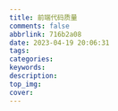 ```yaml
---
title: 前端代码质量
comments: false
abbrlink: 716b2a08
date: 2023-04-19 20:06:31
tags:
categories:
keywords:
description:
top_img:
cover:
---
```

